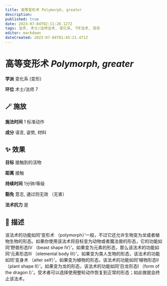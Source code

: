 ```yaml
---
title: 高等变形术 Polymorph, greater
description: 
published: true
date: 2023-07-04T02:11:28.127Z
tags: 法术, 术士/法师法术, 变化系, 7环法术, 变形
editor: markdown
dateCreated: 2023-07-04T01:45:21.471Z
---
```


# **高等变形术** *Polymorph, greater*

**学派** 变化系 (变形) 

**环位** 术士/法师 7

## 🪄 施放

**施法时间** 1 标准动作

**成分** 语言, 姿势, 材料

## ✨ 效果 

**目标** 接触到的活物 

**距离** 接触  

**持续时间** 1分钟/等级 

**豁免** 意志, 通过则无效 （无害）

**法术抗力** 是

## 📖 描述

该法术的功能如同‘变形术 （polymorph）’一般，不过它还允许生物变为龙或者植物生物的形态。如果你使用该法术将目标变为动物或者魔法兽的形态，它的功能如同‘野兽形态IV （beast shape IV）’。如果变为元素的形态，那么该法术的功能如同‘元素形态III （elemental body III）’。如果变为类人生物的形态，该法术的功能如同‘变身术 （alter self）’。如果变为植物的形态，该法术的功能如同‘植物形态II （plant shape II）’。如果变为龙的形态，该法术的功能如同‘巨龙形态I （form of the dragon I）’。受术者可以选择使用整轮动作恢复到正常的形态；如此做就会终止该法术。
    